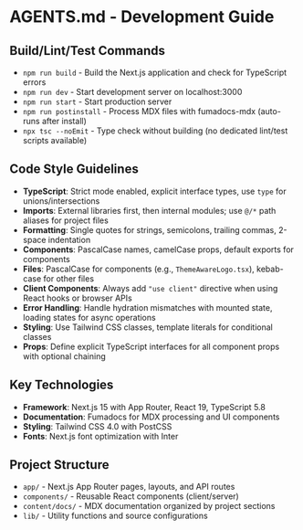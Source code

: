 # AGENTS.md - Development Guide

## Build/Lint/Test Commands
- `npm run build` - Build the Next.js application and check for TypeScript errors
- `npm run dev` - Start development server on localhost:3000
- `npm run start` - Start production server
- `npm run postinstall` - Process MDX files with fumadocs-mdx (auto-runs after install)
- `npx tsc --noEmit` - Type check without building (no dedicated lint/test scripts available)

## Code Style Guidelines
- **TypeScript**: Strict mode enabled, explicit interface types, use `type` for unions/intersections
- **Imports**: External libraries first, then internal modules; use `@/*` path aliases for project files
- **Formatting**: Single quotes for strings, semicolons, trailing commas, 2-space indentation
- **Components**: PascalCase names, camelCase props, default exports for components
- **Files**: PascalCase for components (e.g., `ThemeAwareLogo.tsx`), kebab-case for other files
- **Client Components**: Always add `"use client"` directive when using React hooks or browser APIs
- **Error Handling**: Handle hydration mismatches with mounted state, loading states for async operations
- **Styling**: Use Tailwind CSS classes, template literals for conditional classes
- **Props**: Define explicit TypeScript interfaces for all component props with optional chaining

## Key Technologies
- **Framework**: Next.js 15 with App Router, React 19, TypeScript 5.8
- **Documentation**: Fumadocs for MDX processing and UI components
- **Styling**: Tailwind CSS 4.0 with PostCSS
- **Fonts**: Next.js font optimization with Inter

## Project Structure
- `app/` - Next.js App Router pages, layouts, and API routes
- `components/` - Reusable React components (client/server)
- `content/docs/` - MDX documentation organized by project sections
- `lib/` - Utility functions and source configurations